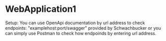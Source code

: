 # WebApplication1
Setup:
You can use OpenApi documentation by url address to check endpoints: "examplehost:port/swagger" provided by Schwachbucker
or you can simply use Postman to check how endpoinds by entering url address.
